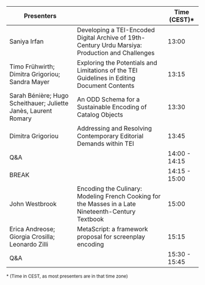 
| Presenters |    | Time (CEST)*      |
| ------------- | -------- | ------------- |
| Saniya Irfan | Developing a TEI-Encoded Digital Archive of 19th-Century Urdu Marsiya: Production and Challenges   | 13:00 |
| Timo Frühwirth; Dimitra Grigoriou; Sandra Mayer |  Exploring the Potentials and Limitations of the TEI Guidelines in Editing Document Contents   | 13:15 |
| Sarah Bénière; Hugo Scheithauer; Juliette Janès, Laurent Romary  | 	An ODD Schema for a Sustainable Encoding of Catalog Objects    | 13:30 |
| Dimitra Grigoriou |  Addressing and Resolving Contemporary Editorial Demands within TEI   | 13:45 |
| Q&A |     | 14:00 - 14:15 |
| BREAK |     | 14:15 - 15:00 |
| John Westbrook |  	Encoding the Culinary: Modeling French Cooking for the Masses in a Late Nineteenth-Century Textbook   | 15:00 |
| Erica Andreose; Giorgia Crosilla; Leonardo Zilli |  MetaScript: a framework proposal for screenplay encoding   | 15:15 |
| Q&A |     | 15:30 - 15:45 |

<small>\* (Time in CEST, as most presenters are in that time zone)</small>